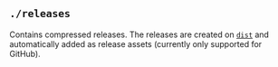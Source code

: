 ## `./releases`

Contains compressed releases. The releases are created on [`dist`](../Command/dist.html) and automatically added as release assets (currently only supported for GitHub).
